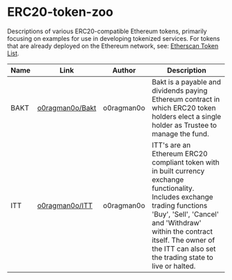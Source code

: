 # ERC20-token-zoo

Descriptions of various ERC20-compatible Ethereum tokens, primarily focusing on examples for use in developing tokenized services. For tokens that are already deployed on the Ethereum network, see: [Etherscan Token List](https://etherscan.io/tokens).  

| Name | Link | Author | Description | 
| ---- | ---- | ------ | ----------- |
| BAKT | [o0ragman0o/Bakt](https://github.com/o0ragman0o/Bakt) | o0ragman0o | Bakt is a payable and dividends paying Ethereum contract in which ERC20 token holders elect a single holder as Trustee to manage the fund. |
| ITT | [o0ragman0o/ITT](https://github.com/o0ragman0o/ITT) | o0ragman0o  | ITT's are an Ethereum ERC20 compliant token with in built currency exchange functionality. Includes exchange trading functions 'Buy', 'Sell', 'Cancel' and 'Withdraw' within the contract itself. The owner of the ITT can also set the trading state to live or halted. | 
